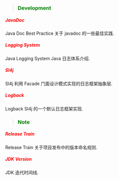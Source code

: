 > ### <font color=green>Development</font> <!-- {docsify-ignore} -->

##### <font color=red>JavaDoc</font>

Java Doc Best Practice 关于 javadoc 的一些最佳实践.

##### <font color=red>Logging System</font>

Java Logging System Java 日志体系介绍.

##### <font color=red>Sl4j</font>

Sl4j 利用 Facade 门面设计模式实现的日志框架抽象层.

##### <font color=red>Logback</font>

Logback Sl4j 的一个默认日志框架实现.

> ### <font color=green>Note</font> <!-- {docsify-ignore} -->

##### <font color=red>Release Train</font>

Release Train 关于项目发布中的版本命名规则.

##### <font color=red>JDK Version</font>

JDK 迭代时间线.
